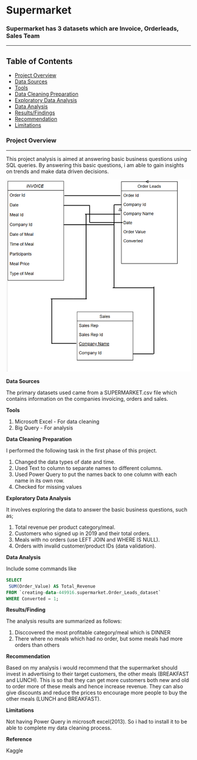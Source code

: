 # Supermarket
### Supermarket has 3 datasets which are Invoice, Orderleads, Sales Team 
---

## Table of Contents
 - [Project Overview](#project-overview) 
 - [Data Sources](*dat-sources)
 - [Tools](*tools)
 - [Data Cleaning Preparation](*data-cleaning-preparation)
 - [Exploratory Data Analysis](*exploratory-data-analysis)
  - [Data Analysis](*data-analysis)
  - [Results/Findings](*results/findings)
  - [Recommendation](*recommendation)
  - [Limitations](*limitations)
   

### Project Overview
---
This project analysis is aimed at answering basic business questions using SQL queries. By answering this basic questions, i am able to gain insights on trends and make data driven decisions. 

![alt](https://github.com/Awasume-Marylin/Supermarket/blob/f287ef7929f877a40f144705b191777ae656e820/Images/Relational%20Database.png)

**Data Sources**

The primary datasets used came from a SUPERMARKET.csv file which contains information on the companies invoicing, orders and sales.

**Tools**

1. Microsoft Excel - For data cleaning
2. Big Query - For analysis

**Data Cleaning Preparation**

I performed the following task in the first phase of this project. 
1. Changed the data types of date and time.
2. Used Text to column to separate names to different columns.
3. Used Power Query to put the names back to one column with each name in its own row.
4. Checked for missing values

**Exploratory Data Analysis**

It involves exploring the data to answer the basic business questions, such as;
1. Total revenue per product category/meal.
2. Customers who signed up in 2019 and their total orders.
3. Meals with no orders (use LEFT JOIN and WHERE IS NULL).
4. Orders with invalid customer/product IDs (data validation).
   
**Data Analysis**

Include some commands like

```sql
SELECT 
 SUM(Order_Value) AS Total_Revenue 
FROM `creating-data-449916.supermarket.Order_Leads_dataset` 
WHERE Converted = 1;
```
**Results/Finding**

The analysis results are summarized as follows:
1. Disccovered the most profitable category/meal which is DINNER
2. There where no meals which had no order, but some meals had more orders than others

**Recommendation**

Based on my analysis i would recommend that the supermarket should invest in advertising to their target customers, the other meals (BREAKFAST and LUNCH). This is so that they can get more customers both new and old to order more of these meals and hence increase revenue.
They can also give discounts and reduce the prices to encourage more people to buy the other meals (LUNCH and BREAKFAST).

**Limitations**

Not having Power Query in microsoft excel(2013). So i had to install it to be able to complete my data cleaning process.

**Reference**

Kaggle














   
